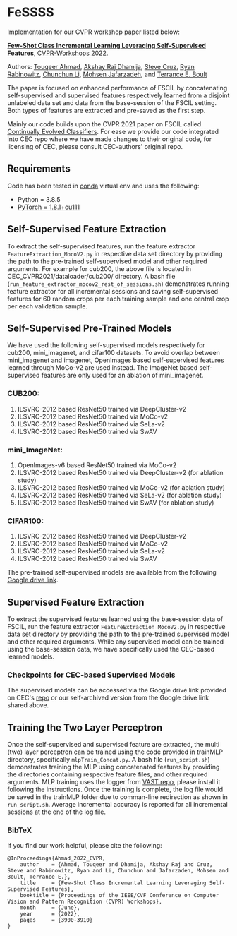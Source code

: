 # FeSSSS

Implementation for our CVPR workshop paper listed below:  

**[Few-Shot Class Incremental Learning Leveraging Self-Supervised Features](https://openaccess.thecvf.com/content/CVPR2022W/L3D-IVU/html/Ahmad_Few-Shot_Class_Incremental_Learning_Leveraging_Self-Supervised_Features_CVPRW_2022_paper.html)**, [CVPR-Workshops 2022.](https://cvpr2022.thecvf.com/)

Authors: [Touqeer Ahmad](https://sites.google.com/site/touqeerahmadsite/Touqeer?authuser=0), [Akshay Raj Dhamija](https://akshay-raj-dhamija.github.io/), [Steve Cruz](https://scholar.google.com/citations?user=_zl-yoMAAAAJ&hl=en), [Ryan Rabinowitz](https://scholar.google.com/citations?hl=en&user=w-3eXsMAAAAJ), [Chunchun Li](https://scholar.google.com/citations?user=xPJiRT0AAAAJ&hl=en), [Mohsen Jafarzadeh](http://www.mohsen-jafarzadeh.com/index.php), and [Terrance E. Boult](https://vast.uccs.edu/~tboult/) 

The paper is focused on enhanced performance of FSCIL by concatenating self-supervised and supervised features respectively learned from a disjoint unlabeled data set and data from the base-session of the FSCIL setting. Both types of features are extracted and pre-saved as the first step.

Mainly our code builds upon the CVPR 2021 paper on FSCIL called [Continually Evolved Classifiers](https://github.com/icoz69/CEC-CVPR2021). For ease we provide our code integrated into CEC repo where we have made changes to their original code, for licensing of CEC, please consult CEC-authors' original repo.  

## Requirements
Code has been tested in [conda](https://docs.conda.io/en/latest/) virtual env and uses the following: 
- Python = 3.8.5
- [PyTorch = 1.8.1+cu111](https://pytorch.org)


## Self-Supervised Feature Extraction
To extract the self-supervised features, run the feature extractor ```FeatureExtraction_MocoV2.py``` in respective data set directory by providing the path to the pre-trained self-supervised model and other required arguments. For example for cub200, the above file is located in CEC_CVPR2021/dataloader/cub200/ directory. A bash file (```run_feature_extractor_mocov2_rest_of_sessions.sh```) demonstrates running feature extractor for all incremental sessions and saving self-supervised features for 60 random crops per each training sample and one central crop per each validation sample.   

## Self-Supervised Pre-Trained Models
We have used the following self-supervised models respectively for cub200, mini_imagenet, and cifar100 datasets. To avoid overlap between mini_imagenet and imagenet, OpenImages based self-supervised features learned through MoCo-v2 are used instead. The ImageNet based self-supervised features are only used for an ablation of mini_imagenet.   
### CUB200: 
  1. ILSVRC-2012 based ResNet50 trained via DeepCluster-v2
  2. ILSVRC-2012 based ResNet50 trained via MoCo-v2
  3. ILSVRC-2012 based ResNet50 trained via SeLa-v2
  4. ILSVRC-2012 based ResNet50 trained via SwAV

### mini_ImageNet:
  1. OpenImages-v6 based ResNet50 trained via MoCo-v2
  3. ILSVRC-2012 based ResNet50 trained via DeepCluster-v2 (for ablation study)
  4. ILSVRC-2012 based ResNet50 trained via MoCo-v2 (for ablation study)
  5. ILSVRC-2012 based ResNet50 trained via SeLa-v2 (for ablation study)
  6. ILSVRC-2012 based ResNet50 trained via SwAV (for ablation study)

### CIFAR100: 
  1. ILSVRC-2012 based ResNet50 trained via DeepCluster-v2
  2. ILSVRC-2012 based ResNet50 trained via MoCo-v2
  3. ILSVRC-2012 based ResNet50 trained via SeLa-v2
  4. ILSVRC-2012 based ResNet50 trained via SwAV

The pre-trained self-supervised models are available from the following [Google drive link](https://drive.google.com/drive/folders/16H2kYIBpNcPCCM7MaT6LjzgEOPv6zY16?usp=sharing).   

## Supervised Feature Extraction
To extract the supervised features learned using the base-session data of FSCIL, run the feature extractor ```FeatureExtraction_MocoV2.py``` in respective data set directory by providing the path to the pre-trained supervised model and other required arguments. While any supervised model can be trained using the base-session data, we have specifically used the CEC-based learned models.

### Checkpoints for CEC-based Supervised Models
The supervised models can be accessed via the Google drive link provided on CEC's [repo](https://github.com/icoz69/CEC-CVPR2021) or our self-archived version from the Google drive link shared above. 


## Training the Two Layer Perceptron
Once the self-supervised and supervised feature are extracted, the multi (two) layer perceptron can be trained using the code provided in trainMLP directory, specifically ```mlpTrain_Concat.py```. A bash file  (```run_script.sh```) demonstrates training the MLP using concatenated features by providing the directories containing respective feature files, and other required arguments. MLP training uses the logger from [VAST repo](https://github.com/Vastlab/vast), please install it following the instructions. Once the training is complete, the log file would be saved in the trainMLP folder due to comman-line redirection as shown in ```run_script.sh```. Average incremental accuracy is reported for all incremental sessions at the end of the log file.           


### BibTeX
If you find our work helpful, please cite the following:

```
@InProceedings{Ahmad_2022_CVPR,
    author    = {Ahmad, Touqeer and Dhamija, Akshay Raj and Cruz, Steve and Rabinowitz, Ryan and Li, Chunchun and Jafarzadeh, Mohsen and Boult, Terrance E.},
    title     = {Few-Shot Class Incremental Learning Leveraging Self-Supervised Features},
    booktitle = {Proceedings of the IEEE/CVF Conference on Computer Vision and Pattern Recognition (CVPR) Workshops},
    month     = {June},
    year      = {2022},
    pages     = {3900-3910}
}
``` 

